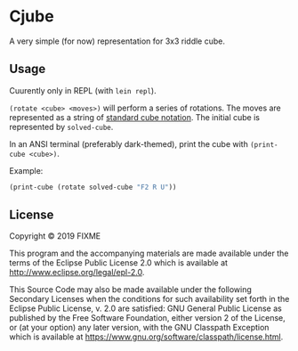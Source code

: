 # Cjube

A very simple (for now) representation for 3x3 riddle cube.

## Usage

Cuurently only in REPL (with `lein repl`).

`(rotate <cube> <moves>)` will perform a series of rotations. The moves are represented as a string of [standard cube notation](https://ruwix.com/the-rubiks-cube/notation/advanced/). The initial cube is represented by `solved-cube`.

In an ANSI terminal (preferably dark-themed), print the cube with `(print-cube <cube>)`.

Example:

``` clojure
(print-cube (rotate solved-cube "F2 R U"))
```

## License

Copyright © 2019 FIXME

This program and the accompanying materials are made available under the
terms of the Eclipse Public License 2.0 which is available at
http://www.eclipse.org/legal/epl-2.0.

This Source Code may also be made available under the following Secondary
Licenses when the conditions for such availability set forth in the Eclipse
Public License, v. 2.0 are satisfied: GNU General Public License as published by
the Free Software Foundation, either version 2 of the License, or (at your
option) any later version, with the GNU Classpath Exception which is available
at https://www.gnu.org/software/classpath/license.html.
